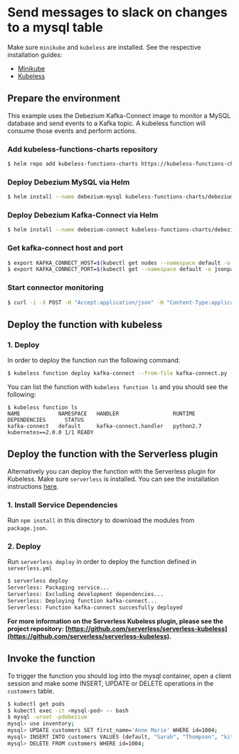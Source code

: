 # Send messages to slack on changes to a mysql table

Make sure `minikube` and `kubeless` are installed. See the respective installation guides:
* [Minikube](https://github.com/kubernetes/minikube#installation)
* [Kubeless](http://kubeless.io/docs/quick-start/)


## Prepare the environment

This example uses the Debezium Kafka-Connect image to monitor a MySQL database and send events to a Kafka topic. A kubeless function will consume those events and perform actions.

### Add kubeless-functions-charts repository

```bash
$ helm repo add kubeless-functions-charts https://kubeless-functions-charts.storage.googleapis.com
```


### Deploy Debezium MySQL via Helm

```bash
$ helm install --name debezium-mysql kubeless-functions-charts/debezium-mysql --set service.type=NodePort
```

### Deploy Debezium Kafka-Connect via Helm

```bash
$ helm install --name debezium-connect kubeless-functions-charts/debezium-connect --set service.type=NodePort
```

### Get kafka-connect host and port

```bash
$ export KAFKA_CONNECT_HOST=$(kubectl get nodes --namespace default -o jsonpath="{.items[0].status.addresses[0].address}")
$ export KAFKA_CONNECT_PORT=$(kubectl get --namespace default -o jsonpath="{.spec.ports[0].nodePort}" services debezium-connect-debezium-connect)
```

### Start connector monitoring

```bash
$ curl -i -X POST -H "Accept:application/json" -H "Content-Type:application/json" $KAFKA_CONNECT_HOST:$KAFKA_CONNECT_PORT/connectors/ -d '{ "name": "inventory-connector", "config": { "connector.class": "io.debezium.connector.mysql.MySqlConnector", "tasks.max": "1", "database.hostname": "debezium-mysql-debezium-mysql", "database.port": "3306", "database.user": "debezium", "database.password": "dbz", "database.server.id": "184054", "database.server.name": "dbserver1", "database.whitelist": "inventory", "database.history.kafka.bootstrap.servers": "kafka.kubeless:9092", "database.history.kafka.topic": "dbhistory.inventory" } }'
```

## Deploy the function with kubeless

### 1. Deploy

In order to deploy the function run the following command:

```bash
$ kubeless function deploy kafka-connect --from-file kafka-connect.py --handler kafka-connect.handler --runtime python2.7 --trigger-topic  dbserver1.inventory.customers --dependencies requirements.txt
```

You can list the function with `kubeless function ls` and you should see the following:

```
$ kubeless function ls
NAME         	NAMESPACE	HANDLER              	RUNTIME  	DEPENDENCIES      STATUS
kafka-connect	default  	kafka-connect.handler	python2.7	kubernetes==2.0.0 1/1 READY
```

## Deploy the function with the Serverless plugin

Alternatively you can deploy the function with the Serverless plugin for Kubeless.
Make sure `serverless` is installed. You can see the installation instructions [here](https://github.com/serverless/serverless#quick-start).

### 1. Install Service Dependencies
Run `npm install` in this directory to download the modules from `package.json`.

### 2. Deploy
Run `serverless deploy` in order to deploy the function defined in `serverless.yml`

```bash
$ serverless deploy
Serverless: Packaging service...
Serverless: Excluding development dependencies...
Serverless: Deploying function kafka-connect...
Serverless: Function kafka-connect succesfully deployed
```

**For more information on the Serverless Kubeless plugin, please see the project repository: [https://github.com/serverless/serverless-kubeless](https://github.com/serverless/serverless-kubeless).**

## Invoke the function

To trigger the function you should log into the mysql container, open a client session and make some INSERT, UPDATE or DELETE operations in the `customers` table.


```bash
$ kubectl get pods
$ kubectl exec -it <mysql-pod> -- bash
$ mysql -uroot -pdebezium
mysql> use inventory;
mysql> UPDATE customers SET first_name='Anne Marie' WHERE id=1004;
mysql> INSERT INTO customers VALUES (default, "Sarah", "Thompson", "kitt@acme.com");
mysql> DELETE FROM customers WHERE id=1004;
```
